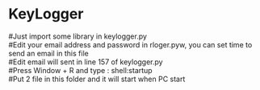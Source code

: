 # KeyLogger
#Just import some library in keylogger.py <br />
#Edit your email address and password in rloger.pyw, you can set time to send an email in this file <br />
#Edit email will sent in line 157 of keylogger.py <br />
#Press Window + R and type : shell:startup <br />
#Put 2 file in this folder and it will start when PC start  <br />
